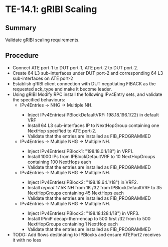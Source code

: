 # TE-14.1: gRIBI Scaling

## Summary

Validate gRIBI scaling requirements.

## Procedure

*   Connect ATE port-1 to DUT port-1, ATE port-2 to DUT port-2.
*   Create 64 L3 sub-interfaces under DUT port-2 and corresponding 64 L3
    sub-interfaces on ATE port-2
*   Establish gRIBI client connection with DUT negotiating FIBACK as the
    requested ack_type and make it become leader.
*   Using gRIBI Modify RPC install the following IPv4Entry sets, and validate
    the specified behaviours:
    *   <Default VRF> IPv4Entries -> NHG -> Multiple NH.
        *   Inject IPv4Entries(IPBlockDefaultVRF: 198.18.196.1/22) in default
            VRF
        *   Install 64 L3 sub-interfaces IP to NextHopGroup containing one
            NextHop specified to ATE port-2.
        *   Validate that the entries are installed as FIB_PROGRAMMED
    *   <VRF1> IPv4Entries -> Multiple NHG -> Multiple NH.
        *   Inject IPv4Entries(IPBlock1: "198.18.0.1/18") in VRF1.
        *   Install 1000 IPs from IPBlockDefaultVRF to 10 NextHopGroups
            containing 100 NextHops each
        *   Validate that the entries are installed as FIB_PROGRAMMED
    *   <VRF2> IPv4Entries -> Multiple NHG -> Multiple NH.
        *   Inject IPv4Entries(IPBlock2: "198.18.64.1/18") in VRF2.
        *   Install *repeat* 17.5K NH from 1K /32 from IPBlockDefaultVRF to 35
            NextHopGroups containing 45 NextHops each
        *   Validate that the entries are installed as FIB_PROGRAMMED
    *   <VRF3> IPv4Entries -> Multiple NHG -> Multiple NH.
        *   Inject IPv4Entries(IPBlock3: "198.18.128.1/18") in VRF3.
        *   Install IPiniP decap-then-encap to 500 first /32 from <IPBlockVRF1>
            to 500 NextHopGroups containing 1 NextHop each
        *   Validate that the entries are installed as FIB_PROGRAMMED
*   TODO: Add flows destinating to IPBlocks and ensure ATEPort2 receives it with
    no loss
